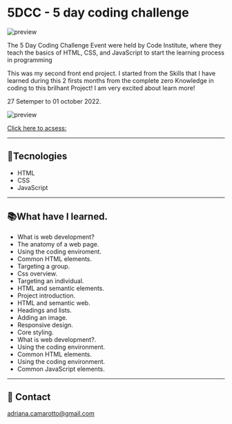 # 5DCC - 5 day coding challenge

![preview](https://ci5.googleusercontent.com/proxy/5i6c51q8JSqP1xqoe4-Uuih3bNevFTgQ4CQTLxZ_txl9lXLQSCK6_8G-FVbS6WyGeSabW52LlHcdJPUsCVeT0I8idZklz98mOk6PtUfMPo7Ep-0tnaGMrgsKe31n4znWBrR0egCEmWFNOSJOShDrWpKlVRD7T0HYKTCYBlrJ8wMMBCPnVKI-6d_7PLpdwIbqD9nSsra2nCu296TKbPxHFfDz=s0-d-e1-ft#https://hs-4060571.f.hubspotemail.net/hub/4060571/hubfs/code-institute-logo.jpg?width=30&height=20&upscale=true&name=code-institute-logo.jpg)

The 5 Day Coding Challenge Event were held by Code Institute, where they teach the basics of HTML, CSS, and JavaScript  to start the learning process in programming

This was my second front end project. I started from the Skills that I have learned during this 2 firsts months from the complete zero Knowledge in coding to this brilhant Project! I am very excited about learn more!

27 Setemper to 01 october 2022. 

![preview](./.github/preview(2).png)

[Click here to acsess:](https://adriana-camarotto.github.io/Brigadeiro-Recipe/)

---

## 🚀Tecnologies

- HTML
- CSS
- JavaScript

---

## 📚What have I learned.

- What is web development?
- The anatomy of a web page.
- Using the coding enviroment.
- Common HTML elements.
- Targeting a group.
- Css overview.
- Targeting an individual.
- HTML and semantic elements.
- Project introduction.
- HTML and semantic web.
- Headings and lists.
- Adding an image.
- Responsive design.
- Core styling.
- What is web development?.
- Using the coding environment.
- Common HTML elements.
- Using the coding environment.
- Common JavaScript elements.

---

## 📧 Contact

adriana.camarotto@gmail.com
